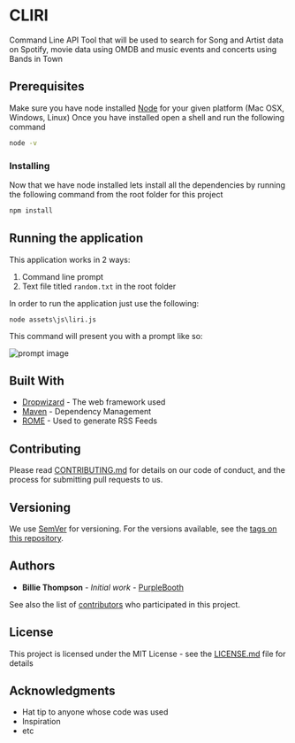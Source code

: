 # CLIRI

Command Line API Tool that will be used to search for Song and Artist data on Spotify, movie data using OMDB and music events and concerts using Bands in Town

## Prerequisites

Make sure you have node installed [Node](https://nodejs.org/en/) for your given platform (Mac OSX, Windows, Linux)
Once you have installed open a shell and run the following command

```bash
node -v
```

### Installing

Now that we have node installed lets install all the dependencies by running the following command from the root folder for this project

```bash
npm install
```

## Running the application

This application works in 2 ways:

1. Command line prompt
2. Text file titled `random.txt` in the root folder

In order to run the application just use the following:

```node
node assets\js\liri.js
```

This command will present you with a prompt like so:

![prompt image](https://cl.ly/becacfa333c2)

## Built With

* [Dropwizard](http://www.dropwizard.io/1.0.2/docs/) - The web framework used
* [Maven](https://maven.apache.org/) - Dependency Management
* [ROME](https://rometools.github.io/rome/) - Used to generate RSS Feeds

## Contributing

Please read [CONTRIBUTING.md](https://gist.github.com/PurpleBooth/b24679402957c63ec426) for details on our code of conduct, and the process for submitting pull requests to us.

## Versioning

We use [SemVer](http://semver.org/) for versioning. For the versions available, see the [tags on this repository](https://github.com/your/project/tags). 

## Authors

* **Billie Thompson** - *Initial work* - [PurpleBooth](https://github.com/PurpleBooth)

See also the list of [contributors](https://github.com/your/project/contributors) who participated in this project.

## License

This project is licensed under the MIT License - see the [LICENSE.md](LICENSE.md) file for details

## Acknowledgments

* Hat tip to anyone whose code was used
* Inspiration
* etc
